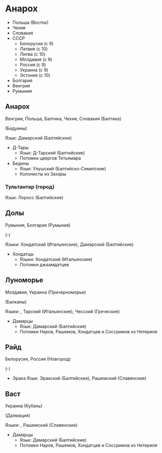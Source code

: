 # Анарох

*   Польша (Восток)
*   Чехия
*   Словакия
*   СССР
    *   Белорусия (с 9)
    *	Латвия (с 10)
    *	Литва (с 10)   
    *   Молдавия (с 9)
    *   Россия (с 9)
    *   Украина (с 9)
    *	Эстония (с 10)
*   Болгария
*   Венгрия
*   Румыния

## Анарох

Венгрия, Польша, Балтика, Чехия, Словакия (Балтика)

(Бедуины)

Язык: Дамарский (Балтийские)

*   Д-Тары
    *   Язык: Д-Тарский (Балтийские)
    *   Потомки цвергов Тетьямара
*   Бедины
    *   Язык: Улушский (Балтийско-Семитские)
    *   Колонисты из Захары

### Тультантар (город)

Язык: Лоросс (Балтийские)

## Долы

Румыния, Болгария (Румыния)

(-)

Языки: Хондатский (Итальянские), Дамарский (Балтийские)

*   Хондатцы
    *   Языки: Хондатский (Итальянские)
    *   Потомки джаамдатцев

## Луноморье

Молдавия, Украина (Причерноморье)

(Балканы)

Языки: , Тарский (Итальянские), Чесский (Греческие)

*   Дамарцы
    *   Язык: Дамарский (Балтийские)
    *   Потомки Наров, Рашемов, Хондатцев и Соссримов из Нетериля

## Райд

Белорусия, Россия (Новгород)

(-)

*   Эрака
    Язык: Эракский (Балтийские), Рашемский (Славянские)

## Васт

Украина (Кубань)

(Далмация)

Языки: , Рашемский (Славянские)

*   Дамарцы
    *   Язык: Дамарский (Балтийские)
    *   Потомки Наров, Рашемов, Хондатцев и Соссримов из Нетериля
